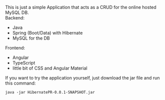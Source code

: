 This is just a simple Application that acts as a CRUD for the online hosted MySQL DB.
<br>
Backend:
- Java
- Spring (Boot/Data) with Hibernate
- MySQL for the DB <br>

Frontend:
- Angular
- TypeScript
- little bit of CSS and Angular Material <br>

If you want to try the application yourself, just download the jar file and run this command:
```
java -jar HibernatePR-0.0.1-SNAPSHOT.jar
```
